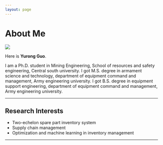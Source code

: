 ```yaml
---
layout: page
---
```


# About Me

<img src="https://guoyurong.com/Guoyurong.jpg" class="floatpic">

Here is **Yurong Guo**.<br>

I am a Ph.D. student in Mining Engineering, School of resources and safety engineering, Central south university.
I got M.S. degree in armament science and technology, department of equipment command and management, Army engineering university.
I got B.S. degree in equipment support engineering, department of equipment command and management, Army engineering university.

---

## Research Interests

- Two-echelon spare part inventory system 
- Supply chain management
- Optimization and machine learning in inventory management

---
